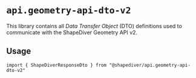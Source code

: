 # `api.geometry-api-dto-v2`

This library contains all *Data Transfer Object* (DTO) definitions used to communicate with the ShapeDiver Geometry API v2.

## Usage

```
import { ShapeDiverResponseDto } from "@shapediver/api.geometry-api-dto-v2"
```
